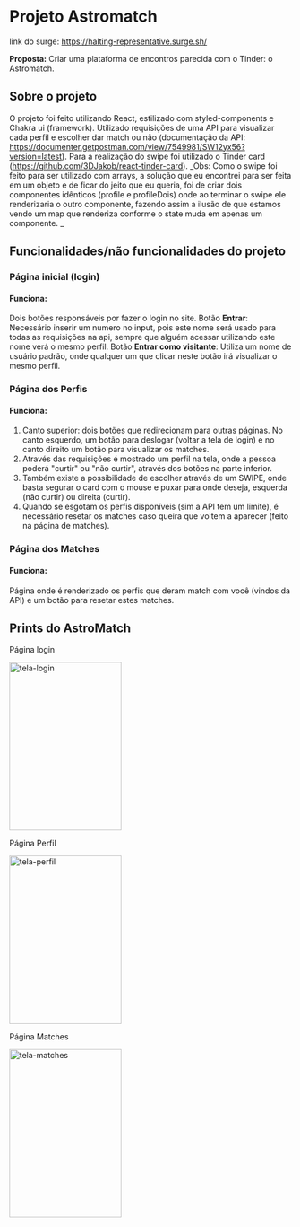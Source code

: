# Projeto Astromatch

link do surge: https://halting-representative.surge.sh/

**Proposta:** Criar uma plataforma de encontros parecida com o Tinder: o Astromatch.

## Sobre o projeto

O projeto foi feito utilizando React, estilizado com styled-components e Chakra ui (framework). Utilizado requisições de uma API para visualizar cada perfil e escolher dar match ou não (documentação da API: https://documenter.getpostman.com/view/7549981/SW12yx56?version=latest). 
Para a realização do swipe foi utilizado o Tinder card (https://github.com/3DJakob/react-tinder-card).
_Obs: Como o swipe foi feito para ser utilizado com arrays, a solução que eu encontrei para ser feita em um objeto e de ficar do jeito que eu queria, foi de criar dois componentes idênticos (profile e profileDois) onde ao terminar o swipe ele renderizaria o outro componente, fazendo assim a ilusão de que estamos vendo um map que renderiza conforme o state muda em apenas um componente. _

## Funcionalidades/não funcionalidades do projeto

### Página inicial (login)
#### Funciona:<br>
Dois botões responsáveis por fazer o login no site.
Botão **Entrar**: Necessário inserir um numero no input, pois este nome será usado para todas as requisições na api, sempre que alguém acessar utilizando este nome verá o mesmo perfil.
Botão **Entrar como visitante**: Utiliza um nome de usuário padrão, onde qualquer um que clicar neste botão irá visualizar o mesmo perfil. 

### Página dos Perfis

#### Funciona:<br>

1. Canto superior: dois botões que redirecionam para outras páginas. No canto esquerdo, um botão para deslogar (voltar a tela de login) e no canto direito um botão para visualizar os matches.
2. Através das requisições é mostrado um perfil na tela, onde a pessoa poderá "curtir" ou "não curtir", através dos botões na parte inferior.
3. Também existe a possibilidade de escolher através de um SWIPE, onde basta segurar o card com o mouse e puxar para onde deseja, esquerda (não curtir) ou direita (curtir).
4. Quando se esgotam os perfis disponíveis (sim a API tem um limite), é necessário resetar os matches caso queira que voltem a aparecer (feito na página de matches).

### Página dos Matches

#### Funciona:<br>

Página onde é renderizado os perfis que deram match com você (vindos da API) e um botão para resetar estes matches.

## Prints do AstroMatch

<p>Página login</p>
<img src="https://user-images.githubusercontent.com/100432523/178164738-b3c5dce0-3553-4f53-8ce8-94863d25528b.png" alt="tela-login" width="200px" height="300px"/>

<p>Página Perfil</p>
<img src="https://user-images.githubusercontent.com/100432523/178164740-a9f7347f-ab71-496b-90ee-db2748a3508d.png" alt="tela-perfil" width="200px" height="300px"/>

<p>Página Matches</p>
<img src="https://user-images.githubusercontent.com/100432523/178164739-f09a374f-ffbc-4b11-ae34-49cd648adc93.png" alt="tela-matches" width="200px" height="300px"/>

